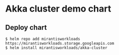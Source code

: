 # Akka cluster demo chart

## Deploy chart
```console
$ helm repo add mirantisworkloads https://mirantisworkloads.storage.googleapis.com
$ helm install mirantisworkloads/akka-cluster
```
